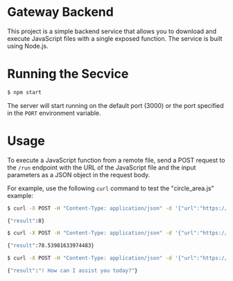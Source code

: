 # Gateway Backend

This project is a simple backend service that allows you to download and execute JavaScript files with a single exposed function. The service is built using Node.js.

# Running the Secvice

```bash
$ npm start
```

The server will start running on the default port (3000) or the port specified in the `PORT` environment variable.

# Usage

To execute a JavaScript function from a remote file, send a POST request to the `/run` endpoint with the URL of the JavaScript file and the input parameters as a JSON object in the request body.

For example, use the following `curl` command to test the "circle_area.js" example:

```bash
$ curl -X POST -H "Content-Type: application/json" -d '{"url":"https://raw.githubusercontent.com/D3LAB-DAO/gateway-backend/main/examples/simple_addition.js", "inputParameters": {"a": 5, "b": 3}}' http://localhost:3000/run

{"result":8}
```

```bash
$ curl -X POST -H "Content-Type: application/json" -d '{"url":"https://raw.githubusercontent.com/D3LAB-DAO/gateway-backend/main/examples/circle_area.js", "inputParameters": {"radius": 5}}' http://localhost:3000/run

{"result":78.53981633974483}
```

```bash
$ curl -X POST -H "Content-Type: application/json" -d '{"url":"https://raw.githubusercontent.com/D3LAB-DAO/gateway-backend/main/examples/chat.js", "inputParameters": {"prompt": "Hello", "key": "<YOUR_API_KEY>"}}' http://localhost:3000/run

{"result":"! How can I assist you today?"}
```
